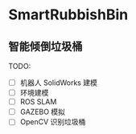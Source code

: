 # SmartRubbishBin 

## 智能倾倒垃圾桶  
  
  
TODO:

- [ ] 机器人 SolidWorks 建模
- [ ] 环境建模
- [ ] ROS SLAM
- [ ] GAZEBO 模拟
- [ ] OpenCV 识别垃圾桶
